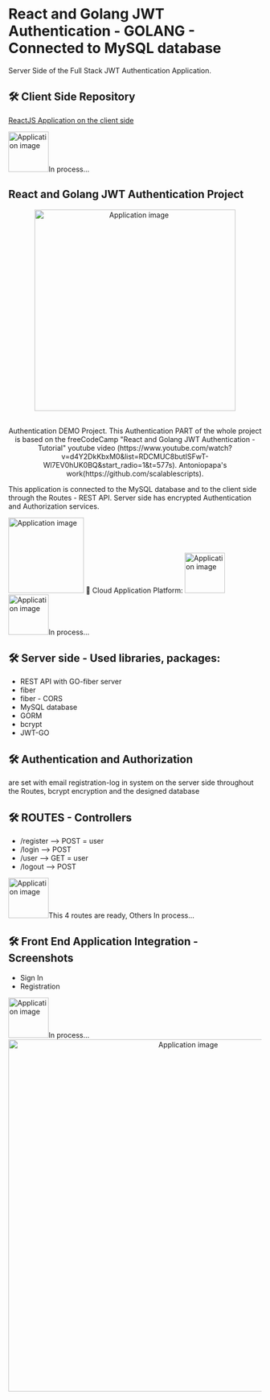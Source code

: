 # React and Golang JWT Authentication - GOLANG - Connected to MySQL database

Server Side of the Full Stack JWT Authentication Application.

## 🛠 Client Side Repository

<a href="https://github.com/vargaae/go-auth" target="_blank"> ReactJS Application on the client side</a>
<div color="blue">
  <img alt="Application image" src="https://go.dev/images/icons/gear.svg" width="80" />In process...
</div>

## React and Golang JWT Authentication Project

<div align="center">
  <img alt="Application image" src="https://go.dev/images/gophers/biplane.svg" width="400" />
</div>
<br>
<p align="center">
Authentication DEMO Project. This Authentication PART of the whole project is based on the freeCodeCamp "React and Golang JWT Authentication - Tutorial" youtube video (https://www.youtube.com/watch?v=d4Y2DkKbxM0&list=RDCMUC8butISFwT-Wl7EV0hUK0BQ&start_radio=1&t=577s).
Antoniopapa's work(https://github.com/scalablescripts).

This application is connected to the MySQL database and to the client side through the Routes - REST API. Server side has encrypted Authentication and Authorization services.
</p>
<img alt="Application image" src="https://go.dev/images/gophers/pilot-bust.svg" width="150" />
 🚀 Cloud Application Platform: 
 <!-- deployed on Heroku (PaaS) 
both BE+FE applications and the DB entirely in the CLOUD:
<img alt="Application image" src="https://coralogix.com/wp-content/uploads/2020/05/Heroku-Monitoring-Logging.png" width="400" /> -->
<img alt="Application image" src="https://go.dev/images/icons/sphere.svg" width="80" />
  <img alt="Application image" src="https://go.dev/images/icons/gear.svg" color="blue" width="80" />In process...

## 🛠 Server side - Used libraries, packages:

- REST API with GO-fiber server
- fiber
- fiber - CORS
- MySQL database
- GORM
- bcrypt
- JWT-GO

## 🛠 Authentication and Authorization

are set with email registration-log in system on the server side throughout the Routes, bcrypt encryption and the designed database

## 🛠 ROUTES - Controllers

- /register --> POST = user
- /login --> POST
- /user --> GET = user
- /logout --> POST

<div>
  <img alt="Application image" src="https://go.dev/images/icons/gear.svg" width="80" />This 4 routes are ready, Others In process...
</div>

## 🛠 Front End Application Integration - Screenshots
 - Sign In
 - Registration

<div color="blue">
  <img alt="Application image" src="https://go.dev/images/icons/gear.svg" width="80" />In process...
</div>
<div align="center">
  <img alt="Application image" src="https://go.dev/images/go_google_case_study_carousel.png" width="700" />
</div>
